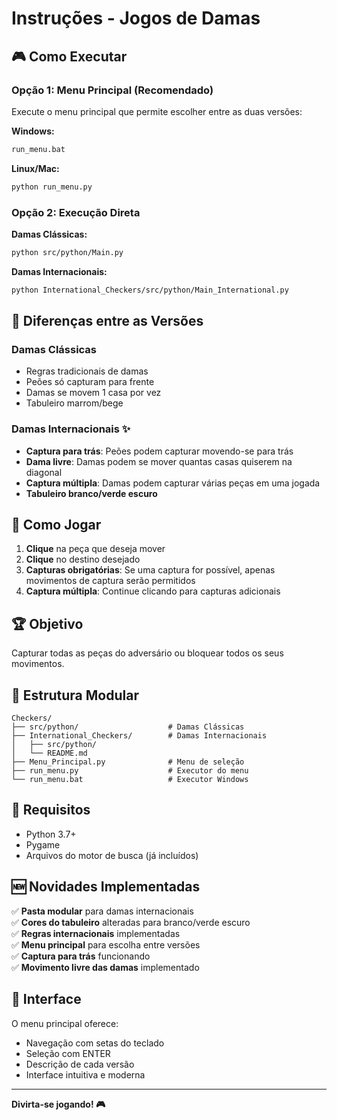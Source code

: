 # Instruções - Jogos de Damas

## 🎮 Como Executar

### Opção 1: Menu Principal (Recomendado)
Execute o menu principal que permite escolher entre as duas versões:

**Windows:**
```bash
run_menu.bat
```

**Linux/Mac:**
```bash
python run_menu.py
```

### Opção 2: Execução Direta

**Damas Clássicas:**
```bash
python src/python/Main.py
```

**Damas Internacionais:**
```bash
python International_Checkers/src/python/Main_International.py
```

## 🎯 Diferenças entre as Versões

### Damas Clássicas
- Regras tradicionais de damas
- Peões só capturam para frente
- Damas se movem 1 casa por vez
- Tabuleiro marrom/bege

### Damas Internacionais ✨
- **Captura para trás**: Peões podem capturar movendo-se para trás
- **Dama livre**: Damas podem se mover quantas casas quiserem na diagonal
- **Captura múltipla**: Damas podem capturar várias peças em uma jogada
- **Tabuleiro branco/verde escuro**

## 🎲 Como Jogar

1. **Clique** na peça que deseja mover
2. **Clique** no destino desejado
3. **Capturas obrigatórias**: Se uma captura for possível, apenas movimentos de captura serão permitidos
4. **Captura múltipla**: Continue clicando para capturas adicionais

## 🏆 Objetivo
Capturar todas as peças do adversário ou bloquear todos os seus movimentos.

## 📁 Estrutura Modular

```
Checkers/
├── src/python/                    # Damas Clássicas
├── International_Checkers/        # Damas Internacionais
│   ├── src/python/
│   └── README.md
├── Menu_Principal.py              # Menu de seleção
├── run_menu.py                    # Executor do menu
└── run_menu.bat                   # Executor Windows
```

## 🔧 Requisitos
- Python 3.7+
- Pygame
- Arquivos do motor de busca (já incluídos)

## 🆕 Novidades Implementadas

✅ **Pasta modular** para damas internacionais  
✅ **Cores do tabuleiro** alteradas para branco/verde escuro  
✅ **Regras internacionais** implementadas  
✅ **Menu principal** para escolha entre versões  
✅ **Captura para trás** funcionando  
✅ **Movimento livre das damas** implementado  

## 🎨 Interface

O menu principal oferece:
- Navegação com setas do teclado
- Seleção com ENTER
- Descrição de cada versão
- Interface intuitiva e moderna

---

**Divirta-se jogando! 🎮**
